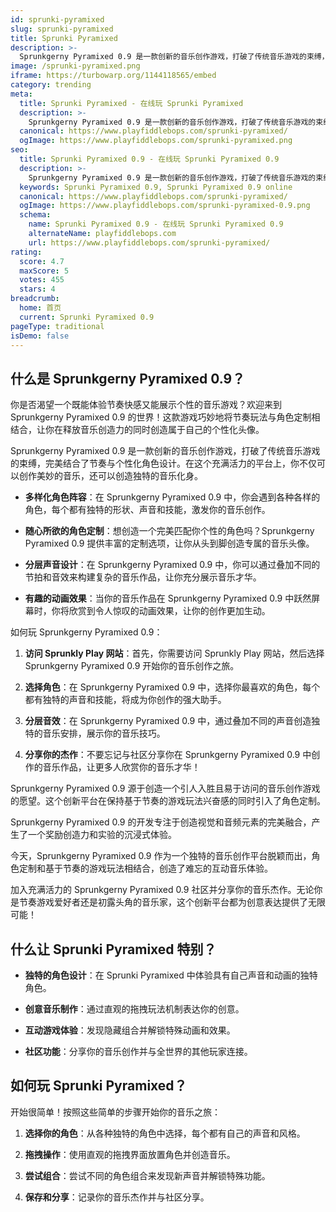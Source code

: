 ```yaml
---
id: sprunki-pyramixed
slug: sprunki-pyramixed
title: Sprunki Pyramixed
description: >-
  Sprunkgerny Pyramixed 0.9 是一款创新的音乐创作游戏，打破了传统音乐游戏的束缚，完美结合了节奏与个性化角色设计。
image: /sprunki-pyramixed.png
iframe: https://turbowarp.org/1144118565/embed
category: trending
meta:
  title: Sprunki Pyramixed - 在线玩 Sprunki Pyramixed
  description: >-
    Sprunkgerny Pyramixed 0.9 是一款创新的音乐创作游戏，打破了传统音乐游戏的束缚，完美结合了节奏与个性化角色设计。
  canonical: https://www.playfiddlebops.com/sprunki-pyramixed/
  ogImage: https://www.playfiddlebops.com/sprunki-pyramixed.png
seo:
  title: Sprunki Pyramixed 0.9 - 在线玩 Sprunki Pyramixed 0.9
  description: >-
    Sprunkgerny Pyramixed 0.9 是一款创新的音乐创作游戏，打破了传统音乐游戏的束缚，完美结合了节奏与个性化角色设计。
  keywords: Sprunki Pyramixed 0.9, Sprunki Pyramixed 0.9 online
  canonical: https://www.playfiddlebops.com/sprunki-pyramixed/
  ogImage: https://www.playfiddlebops.com/sprunki-pyramixed-0.9.png
  schema:
    name: Sprunki Pyramixed 0.9 - 在线玩 Sprunki Pyramixed 0.9
    alternateName: playfiddlebops.com
    url: https://www.playfiddlebops.com/sprunki-pyramixed/
rating:
  score: 4.7
  maxScore: 5
  votes: 455
  stars: 4
breadcrumb:
  home: 首页
  current: Sprunki Pyramixed 0.9
pageType: traditional
isDemo: false
---
```


## 什么是 Sprunkgerny Pyramixed 0.9？

你是否渴望一个既能体验节奏快感又能展示个性的音乐游戏？欢迎来到 Sprunkgerny Pyramixed 0.9 的世界！这款游戏巧妙地将节奏玩法与角色定制相结合，让你在释放音乐创造力的同时创造属于自己的个性化头像。

Sprunkgerny Pyramixed 0.9 是一款创新的音乐创作游戏，打破了传统音乐游戏的束缚，完美结合了节奏与个性化角色设计。在这个充满活力的平台上，你不仅可以创作美妙的音乐，还可以创造独特的音乐化身。

- **多样化角色阵容**：在 Sprunkgerny Pyramixed 0.9 中，你会遇到各种各样的角色，每个都有独特的形状、声音和技能，激发你的音乐创作。

- **随心所欲的角色定制**：想创造一个完美匹配你个性的角色吗？Sprunkgerny Pyramixed 0.9 提供丰富的定制选项，让你从头到脚创造专属的音乐头像。

- **分层声音设计**：在 Sprunkgerny Pyramixed 0.9 中，你可以通过叠加不同的节拍和音效来构建复杂的音乐作品，让你充分展示音乐才华。

- **有趣的动画效果**：当你的音乐作品在 Sprunkgerny Pyramixed 0.9 中跃然屏幕时，你将欣赏到令人惊叹的动画效果，让你的创作更加生动。

如何玩 Sprunkgerny Pyramixed 0.9：

1. **访问 Sprunkly Play 网站**：首先，你需要访问 Sprunkly Play 网站，然后选择 Sprunkgerny Pyramixed 0.9 开始你的音乐创作之旅。

1. **选择角色**：在 Sprunkgerny Pyramixed 0.9 中，选择你最喜欢的角色，每个都有独特的声音和技能，将成为你创作的强大助手。

1. **分层音效**：在 Sprunkgerny Pyramixed 0.9 中，通过叠加不同的声音创造独特的音乐安排，展示你的音乐技巧。

1. **分享你的杰作**：不要忘记与社区分享你在 Sprunkgerny Pyramixed 0.9 中创作的音乐作品，让更多人欣赏你的音乐才华！

Sprunkgerny Pyramixed 0.9 源于创造一个引人入胜且易于访问的音乐创作游戏的愿望。这个创新平台在保持基于节奏的游戏玩法兴奋感的同时引入了角色定制。

Sprunkgerny Pyramixed 0.9 的开发专注于创造视觉和音频元素的完美融合，产生了一个奖励创造力和实验的沉浸式体验。

今天，Sprunkgerny Pyramixed 0.9 作为一个独特的音乐创作平台脱颖而出，角色定制和基于节奏的游戏玩法相结合，创造了难忘的互动音乐体验。

加入充满活力的 Sprunkgerny Pyramixed 0.9 社区并分享你的音乐杰作。无论你是节奏游戏爱好者还是初露头角的音乐家，这个创新平台都为创意表达提供了无限可能！

## 什么让 Sprunki Pyramixed 特别？

- **独特的角色设计**：在 Sprunki Pyramixed 中体验具有自己声音和动画的独特角色。

- **创意音乐制作**：通过直观的拖拽玩法机制表达你的创意。

- **互动游戏体验**：发现隐藏组合并解锁特殊动画和效果。

- **社区功能**：分享你的音乐创作并与全世界的其他玩家连接。

## 如何玩 Sprunki Pyramixed？

开始很简单！按照这些简单的步骤开始你的音乐之旅：

1. **选择你的角色**：从各种独特的角色中选择，每个都有自己的声音和风格。

1. **拖拽操作**：使用直观的拖拽界面放置角色并创造音乐。

1. **尝试组合**：尝试不同的角色组合来发现新声音并解锁特殊功能。

1. **保存和分享**：记录你的音乐杰作并与社区分享。